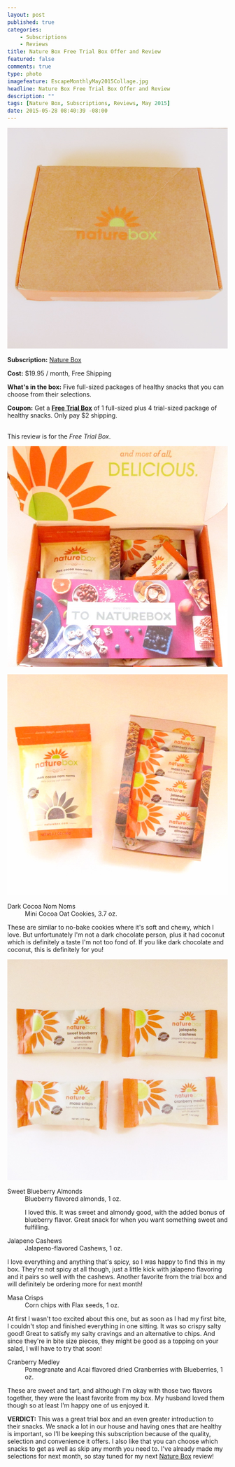 ```yaml
---
layout: post
published: true
categories: 
    - Subscriptions
    - Reviews
title: Nature Box Free Trial Box Offer and Review
featured: false
comments: true
type: photo
imagefeature: EscapeMonthlyMay2015Collage.jpg
headline: Nature Box Free Trial Box Offer and Review
description: ""
tags: [Nature Box, Subscriptions, Reviews, May 2015]
date: 2015-05-28 08:40:39 -08:00
---
```


<center><img src='/images/NatureBoxMay2015Box.jpg'></center>
<p><b>Subscription:</b> <a href="https://naturebox.com">Nature Box</a></p>
<p><b>Cost:</b> $19.95 / month, Free Shipping</p>
<p><b>What's in the box:</b> Five full-sized packages of healthy snacks that you can choose from their selections.</p>
<p><b>Coupon:</b> Get a <a href="https://naturebox.com/select"><b>Free Trial Box</b></a> of 1 full-sized plus 4 trial-sized package of healthy snacks. Only pay $2 shipping.</p>
<br>

<DT>This review is for the <i>Free Trial Box</i>.</DT>
<p><center><img src='/images/NatureBoxMay2015Box2.jpg'></center></p>

<center><img src='/images/NatureBoxMay2015Items.jpg'></center>
<DL>
<DT>Dark Cocoa Nom Noms</DT>
<DD>Mini Cocoa Oat Cookies, 3.7 oz.</DD>
<p>These are similar to no-bake cookies where it's soft and chewy, which I love. But unfortunately I'm not a dark chocolate person, plus it had coconut which is definitely a taste I'm not too fond of. If you like dark chocolate and coconut, this is definitely for you!</p>
</DL>
<center><img src='/images/NatureBoxMay2015Items2.jpg'></center>
<DL>
<DT>Sweet Blueberry Almonds</DT>
<DD>Blueberry flavored almonds, 1 oz.<DD>
<p>I loved this. It was sweet and almondy good, with the added bonus of blueberry flavor. Great snack for when you want something sweet and fulfilling.</p>
</DL>
<DL>
<DT>Jalapeno Cashews</a></DT>
<DD>Jalapeno-flavored Cashews, 1 oz.</DD>
<p>I love everything and anything that's spicy, so I was happy to find this in my box. They're not spicy at all though, just a little kick with jalapeno flavoring and it pairs so well with the cashews. Another favorite from the trial box and will definitely be ordering more for next month!</p>
</DL>
<DL>
<DT>Masa Crisps</DT>
<DD>Corn chips with Flax seeds, 1 oz.</DD>
<p>At first I wasn't too excited about this one, but as soon as I had my first bite, I couldn't stop and finished everything in one sitting. It was so crispy salty good! Great to satisfy my salty cravings and an alternative to chips. And since they're in bite size pieces, they might be good as a topping on your salad, I will have to try that soon!</p>
</DL>
<DL>
<DT>Cranberry Medley</DT>
<DD>Pomegranate and Acai flavored dried Cranberries with Blueberries, 1 oz.</DD>
<p>These are sweet and tart, and although I'm okay with those two flavors together, they were the least favorite from my box. My husband loved them though so at least I'm happy one of us enjoyed it.</p>
</DL>

<p><b>VERDICT:</b> This was a great trial box and an even greater introduction to their snacks. We snack a lot in our house and having ones that are healthy is important, so I'll be keeping this subscription because of the quality, selection and convenience it offers. I also like that you can choose which snacks to get as well as skip any month you need to. I've already made my selections for next month, so stay tuned for my next <a href="https://naturebox.com">Nature Box</a> review!</p>
